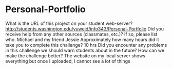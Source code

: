 # Personal-Portfolio
What is the URL of this project on your student web-server?
http://students.washington.edu/yuweid/info343/Personal-Portfolio 
Did you receive help from any other sources (classmates, etc.)? If so, please list who.
Michael and my friend Jessie
Approximately how many hours did it take you to complete this challenge?
10 hrs
Did you encounter any problems in this challenge we should warn students about in the future? How can we make the challenge better?
The website on my local server shows everything but once I uploaded, I cannot see a lot of things
